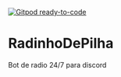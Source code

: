 [![Gitpod ready-to-code](https://img.shields.io/badge/Gitpod-ready--to--code-blue?logo=gitpod)](https://gitpod.io/#https://github.com/jvsajv/RadinhoDePilha)

# RadinhoDePilha
Bot de radio 24/7 para discord
